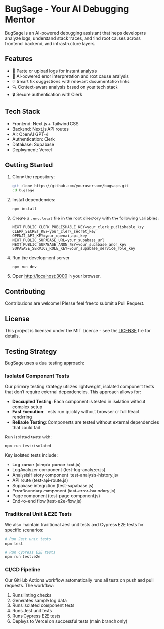 # BugSage - Your AI Debugging Mentor

BugSage is an AI-powered debugging assistant that helps developers analyze logs, understand stack traces, and find root causes across frontend, backend, and infrastructure layers.

## Features

- 📝 Paste or upload logs for instant analysis
- 🤖 AI-powered error interpretation and root cause analysis
- 💡 Smart fix suggestions with relevant documentation links
- 🔍 Context-aware analysis based on your tech stack
- 🔒 Secure authentication with Clerk

## Tech Stack

- Frontend: Next.js + Tailwind CSS
- Backend: Next.js API routes
- AI: OpenAI GPT-4
- Authentication: Clerk
- Database: Supabase
- Deployment: Vercel

## Getting Started

1. Clone the repository:
   ```bash
   git clone https://github.com/yourusername/bugsage.git
   cd bugsage
   ```

2. Install dependencies:
   ```bash
   npm install
   ```

3. Create a `.env.local` file in the root directory with the following variables:
   ```
   NEXT_PUBLIC_CLERK_PUBLISHABLE_KEY=your_clerk_publishable_key
   CLERK_SECRET_KEY=your_clerk_secret_key
   OPENAI_API_KEY=your_openai_api_key
   NEXT_PUBLIC_SUPABASE_URL=your_supabase_url
   NEXT_PUBLIC_SUPABASE_ANON_KEY=your_supabase_anon_key
   SUPABASE_SERVICE_ROLE_KEY=your_supabase_service_role_key
   ```

4. Run the development server:
   ```bash
   npm run dev
   ```

5. Open [http://localhost:3000](http://localhost:3000) in your browser.

## Contributing

Contributions are welcome! Please feel free to submit a Pull Request.

## License

This project is licensed under the MIT License - see the [LICENSE](LICENSE) file for details.

## Testing Strategy

BugSage uses a dual testing approach:

### Isolated Component Tests

Our primary testing strategy utilizes lightweight, isolated component tests that don't require external dependencies. This approach allows for:

- **Decoupled Testing**: Each component is tested in isolation without complex setup
- **Fast Execution**: Tests run quickly without browser or full React rendering
- **Reliable Testing**: Components are tested without external dependencies that could fail

Run isolated tests with:

```bash
npm run test:isolated
```

Key isolated tests include:
- Log parser (simple-parser-test.js)
- LogAnalyzer component (test-log-analyzer.js)
- AnalysisHistory component (test-analysis-history.js)
- API route (test-api-route.js)
- Supabase integration (test-supabase.js)
- ErrorBoundary component (test-error-boundary.js)
- Page component (test-page-component.js)
- End-to-end flow (test-e2e-flow.js)

### Traditional Unit & E2E Tests

We also maintain traditional Jest unit tests and Cypress E2E tests for specific scenarios:

```bash
# Run Jest unit tests
npm test

# Run Cypress E2E tests
npm run test:e2e
```

### CI/CD Pipeline

Our GitHub Actions workflow automatically runs all tests on push and pull requests. The workflow:
1. Runs linting checks
2. Generates sample log data
3. Runs isolated component tests
4. Runs Jest unit tests
5. Runs Cypress E2E tests
6. Deploys to Vercel on successful tests (main branch only)
